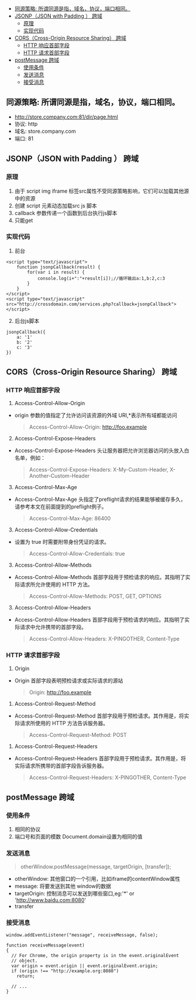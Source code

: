 
<!-- TOC -->

- [同源策略: 所谓同源是指，域名，协议，端口相同。](#同源策略-所谓同源是指域名协议端口相同)
- [JSONP（JSON with Padding ） 跨域](#jsonpjson-with-padding--跨域)
    - [原理](#原理)
    - [实现代码](#实现代码)
- [CORS（Cross-Origin Resource Sharing） 跨域](#corscross-origin-resource-sharing-跨域)
    - [HTTP 响应首部字段](#http-响应首部字段)
    - [HTTP 请求首部字段](#http-请求首部字段)
- [postMessage 跨域](#postmessage-跨域)
    - [使用条件](#使用条件)
    - [发送消息](#发送消息)
    - [接受消息](#接受消息)

<!-- /TOC -->

## 同源策略: 所谓同源是指，域名，协议，端口相同。
- http://store.company.com:81/dir/page.html
- 协议: http
- 域名: store.company.com
- 端口: 81

## JSONP（JSON with Padding ） 跨域

### 原理
1. 由于 script img iframe 标签src属性不受同源策略影响，它们可以加载其他源中的资源
2. 创建 script 元素动态加载src js 脚本
3. callback 参数传递一个函数到后台执行js脚本
4. 只能get

### 实现代码
1. 前台
```
<script type="text/javascript">
    function jsonpCallback(result) {
        for(var i in result) {
            console.log(i+":"+result[i]);//循环输出a:1,b:2,c:3
        }
    }
</script>
<script type="text/javascript" src="http://crossdomain.com/services.php?callback=jsonpCallback"></script>
```
2. 后台js脚本
```
jsonpCallback({
    a: '1'
    b: '2'
    c: '3'
})
```

## CORS（Cross-Origin Resource Sharing） 跨域

### HTTP 响应首部字段
1. Access-Control-Allow-Origin
- origin 参数的值指定了允许访问该资源的外域 URI,*表示所有域都能访问
    > Access-Control-Allow-Origin: http://foo.example
2. Access-Control-Expose-Headers
- Access-Control-Expose-Headers 头让服务器把允许浏览器访问的头放入白名单，例如：
    > Access-Control-Expose-Headers: X-My-Custom-Header, X-Another-Custom-Header
3. Access-Control-Max-Age
- Access-Control-Max-Age 头指定了preflight请求的结果能够被缓存多久，请参考本文在前面提到的preflight例子。
    > Access-Control-Max-Age: 86400
3. Access-Control-Allow-Credentials
- 设置为 true 时需要附带身份凭证的请求。
    > Access-Control-Allow-Credentials: true
3. Access-Control-Allow-Methods
- Access-Control-Allow-Methods 首部字段用于预检请求的响应。其指明了实际请求所允许使用的 HTTP 方法。
    > Access-Control-Allow-Methods: POST, GET, OPTIONS
3. Access-Control-Allow-Headers
- Access-Control-Allow-Headers 首部字段用于预检请求的响应。其指明了实际请求中允许携带的首部字段。
    > Access-Control-Allow-Headers: X-PINGOTHER, Content-Type

### HTTP 请求首部字段
1. Origin
- Origin 首部字段表明预检请求或实际请求的源站
    > Origin: http://foo.example
1. Access-Control-Request-Method
- Access-Control-Request-Method 首部字段用于预检请求。其作用是，将实际请求所使用的 HTTP 方法告诉服务器。
    > Access-Control-Request-Method: POST
1. Access-Control-Request-Headers
- Access-Control-Request-Headers 首部字段用于预检请求。其作用是，将实际请求所携带的首部字段告诉服务器。
    > Access-Control-Request-Headers: X-PINGOTHER, Content-Type

## postMessage 跨域
### 使用条件
1. 相同的协议
2. 端口号和页面的模数 Document.domain设置为相同的值

### 发送消息
> otherWindow.postMessage(message, targetOrigin, [transfer]);
- otherWindow: 其他窗口的一个引用，比如iframe的contentWindow属性
- message: 将要发送到其他 window的数据
- targetOrigin: 控制消息可以发送到哪些窗口,eg:'*' or 'http://www.baidu.com:8080'
- transfer
### 接受消息
```
window.addEventListener("message", receiveMessage, false);

function receiveMessage(event)
{
  // For Chrome, the origin property is in the event.originalEvent
  // object.
  var origin = event.origin || event.originalEvent.origin; 
  if (origin !== "http://example.org:8080")
    return;

  // ...
}
```




